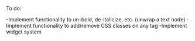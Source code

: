 To do:

-Implement functionality to un-bold, de-italicize, etc. (unwrap a text node)
-Implement functionality to add/remove CSS classes on any tag
-Implement widget system